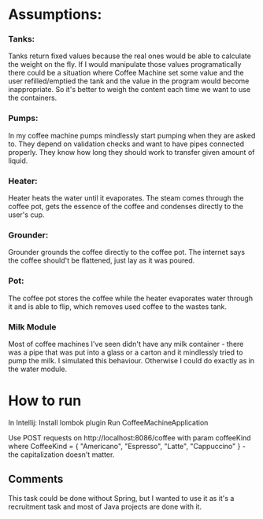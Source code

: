 # Assumptions:
### Tanks:
Tanks return fixed values because the real ones would be able to calculate the weight on the fly.
If I would manipulate those values programatically there could be a situation where
Coffee Machine set some value and the user refilled/emptied the tank and the value in the
program would become inappropriate. So it's better to weigh the content each time we want to use
the containers.

### Pumps:
In my coffee machine pumps mindlessly start pumping when they are asked to.
They depend on validation checks and want to have pipes connected properly.
They know how long they should work to transfer given amount of liquid.

### Heater:
Heater heats the water until it evaporates. The steam comes through the coffee pot, gets
the essence of the coffee and condenses directly to the user's cup.

### Grounder:
Grounder grounds the coffee directly to the coffee pot. The internet says the coffee should't
be flattened, just lay as it was poured.

### Pot:
The coffee pot stores the coffee while the heater evaporates water through it and
is able to flip, which removes used coffee to the wastes tank.

### Milk Module
Most of coffee machines I've seen didn't have any milk container - there was a pipe that was
put into a glass or a carton and it mindlessly tried to pump the milk. I simulated this behaviour.
Otherwise I could do exactly as in the water module.

# How to run
In Intellij:
Install lombok plugin
Run CoffeeMachineApplication

Use POST requests on http://localhost:8086/coffee with param coffeeKind where
CoffeeKind = { "Americano", "Espresso", "Latte", "Cappuccino" } - the capitalization doesn't matter.

## Comments
This task could be done without Spring, but I wanted to use it as it's a recruitment task and most 
of Java projects are done with it.
